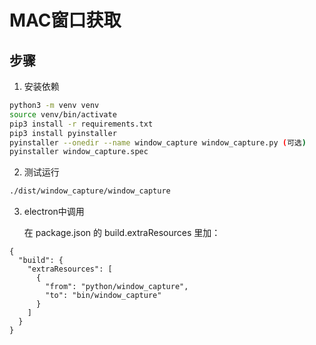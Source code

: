 # MAC窗口获取

## 步骤

1. 安装依赖

```bash
python3 -m venv venv
source venv/bin/activate
pip3 install -r requirements.txt
pip3 install pyinstaller
pyinstaller --onedir --name window_capture window_capture.py (可选)
pyinstaller window_capture.spec
```

2. 测试运行

```bash
./dist/window_capture/window_capture
```

3. electron中调用

   在 package.json 的 build.extraResources 里加：

```
{
  "build": {
    "extraResources": [
      {
        "from": "python/window_capture",
        "to": "bin/window_capture"
      }
    ]
  }
}
```
